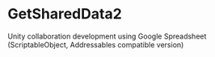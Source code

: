 # GetSharedData2
Unity collaboration development using Google Spreadsheet (ScriptableObject, Addressables compatible version)
